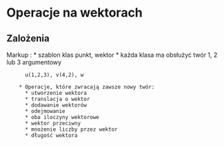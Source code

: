 # Operacje na wektorach

## Zalożenia

Markup :
        * szablon klas punkt, wektor
        * każda klasa ma obsłużyć twór 1, 2 lub 3 argumentowy

          u(1,2,3), v(4,2), w

        * Operacje, które zwracają zawsze nowy twór:
          * utworzenie wektora
          * translacja o wektor
          * dodawanie wektorów
          * odejmowanie
          * oba iloczyny wektorowe
          * wektor przeciwny
          * mnożenie liczby przez wektor
          * długość wektora